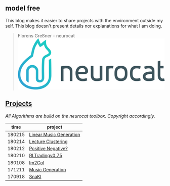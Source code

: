 ## model free

This blog makes it easier to share projects with the environment outside my self. This blog doesn't present details nor explanations for what I am doing. 
 

> Florens Greßner - neurocat
![neurocat](./assets/nc.png)


## [Projects](./projects)
*All Algorithms are build on the neurocat toolbox. Copyright accordingly.*


| time   | project                                                              |
|--------|----------------------------------------------------------------------|
| 180215 | [Linear Music Generation](./projects/linmusicgen)                    |
| 180214 | [Lecture Clustering](./projects/ML_EXAM)                             |
| 180212 | [Positive,Negative?](./projects/PosNeg)                              |
| 180210 | [RLTradingv0.75](./projects/RLTradingKickoff)                        |
| 180108 | [Im2Col](./projects/im2col)                                          |
| 171211 | [Music Generation](./projects/musicgen)                              |
| 170918 | [SnaKI](./projects/SnaKI)                                            |
